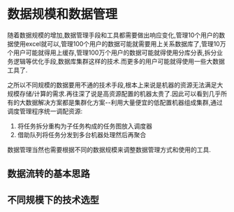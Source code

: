 # 数据规模和数据管理

随着数据规模的增加,数据管理手段和工具都需要做出响应变化,管理10个用户的数据使用excel就可以,管理100个用户的数据可能就需要用上关系数据库了,管理10万个用户可能就得用上缓存,管理100万个用户的数据可能就得使用分库分表,拆分业务逻辑等优化手段,数据库集群这样的技术.而更多的用户可能就得使用一些大数据工具了.

之所以不同规模的数据要用不通的技术手段,根本上来说是机器的资源无法满足大规模存储/计算的需求.再往深了说是高资源配置的机器太贵了.因此可以看到几乎所有的大数据解决方案都是集群化方案--利用大量便宜的低配置机器组成集群,通过调度管理程序统一调配资源:

1. 将任务拆分重构为子任务构成的任务图放入调度器
2. 借助队列将任务分发到多台机器处理然后再聚合


数据管理当然也需要根据不同的数据规模来调整数据管理方式和使用的工具.


## 数据流转的基本思路



## 不同规模下的技术选型

